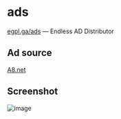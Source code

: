 # ads

[egpl.ga/ads](https://egpl.ga/ads) ― Endless AD Distributor

## Ad source

[A8.net](https://www.a8.net/)

## Screenshot

![image](https://user-images.githubusercontent.com/42153744/142879490-effb3712-876b-4548-899a-82de206d4406.png)
